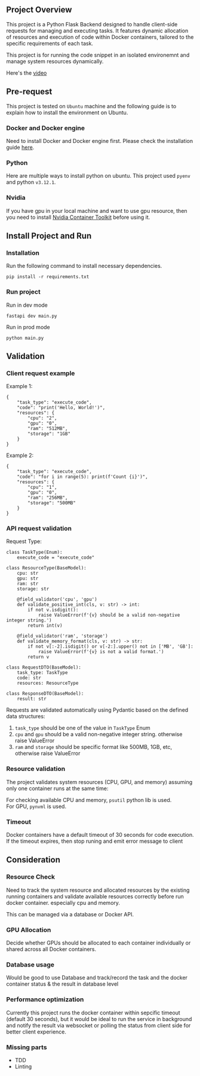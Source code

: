 ## Project Overview
This project is a Python Flask Backend designed to handle client-side requests for managing and executing tasks. It features dynamic allocation of resources and execution of code within Docker containers, tailored to the specific requirements of each task.

This project is for running the code snippet in an isolated environemnt and manage system resources dynamically.

Here's the [video](https://www.awesomescreenshot.com/video/29505770?key=04b6dd6c2c030da6f210423a29cda0ea)

## Pre-request
This project is tested on `Ubuntu` machine and the following guide is to explain how to install the environment on Ubuntu. 

### Docker and Docker engine
Need to install Docker and Docker engine first. Please check the installation guide [here](https://docs.docker.com/engine/install/ubuntu/).

### Python
Here are multiple ways to install python on ubuntu.
This project used `pyenv` and python `v3.12.1`.

### Nvidia
If you have gpu in your local machine and want to use gpu resource, then you need to install [Nvidia Container Toolkit](https://docs.nvidia.com/datacenter/cloud-native/container-toolkit/latest/install-guide.html) before using it.


## Install Project and Run
### Installation
Run the following command to install necessary dependencies.
```
pip install -r requirements.txt
```

### Run project
Run in dev mode
```
fastapi dev main.py
```

Run in prod mode
```
python main.py
```

## Validation

### Client request example
Example 1:
```
{
    "task_type": "execute_code",
    "code": "print('Hello, World!')",
    "resources": {
        "cpu": "2",
        "gpu": "0",
        "ram": "512MB",
        "storage": "1GB"
    }
}
```
Example 2:
```
{
    "task_type": "execute_code",
    "code": "for i in range(5): print(f'Count {i}')",
    "resources": {
        "cpu": "1",
        "gpu": "0",
        "ram": "256MB",
        "storage": "500MB"
    }
}
```

### API request validation
Request Type:
```
class TaskType(Enum):
    execute_code = "execute_code"

class ResourceType(BaseModel):
    cpu: str
    gpu: str
    ram: str
    storage: str

    @field_validator('cpu', 'gpu')
    def validate_positive_int(cls, v: str) -> int:
        if not v.isdigit():
            raise ValueError(f'{v} should be a valid non-negative integer string.')
        return int(v)

    @field_validator('ram', 'storage')
    def validate_memory_format(cls, v: str) -> str:
        if not v[:-2].isdigit() or v[-2:].upper() not in ['MB', 'GB']:
            raise ValueError(f'{v} is not a valid format.')
        return v

class RequestDTO(BaseModel):
    task_type: TaskType
    code: str
    resources: ResourceType

class ResponseDTO(BaseModel):
    result: str
```

Requests are validated automatically using Pydantic based on the defined data structures:
1. `task_type` should be one of the value in `TaskType` Enum
2. `cpu` and `gpu` should be a valid non-negative integer string. otherwise raise ValueError
3. `ram` and `storage` should be specific format like 500MB, 1GB, etc, otherwise raise ValueError 

### Resource validation
The project validates system resources (CPU, GPU, and memory) assuming only one container runs at the same time:

For checking available CPU and memory, `psutil` python lib is used. \
For GPU, `pynvml` is used.

### Timeout
Docker containers have a default timeout of 30 seconds for code execution. If the timeout expires, then stop runing and emit error message to client 

## Consideration

### Resource Check
Need to track the system resource and allocated resources by the existing running containers and validate available resources correctly before run docker container. especially cpu and memory.

This can be managed via a database or Docker API.

### GPU Allocation
Decide whether GPUs should be allocated to each container individually or shared across all Docker containers.

### Database usage
Would be good to use Database and track/record the task and the docker container status & the result in database level

### Performance optimization
Currently this project runs the docker container within sepcific timeout (default 30 seconds), but it would be ideal to run the service in background and notify the result via websocket or polling the status from client side for better client experience.

### Missing parts
- TDD
- Linting
